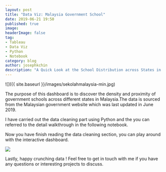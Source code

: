 ```yaml
---
layout: post
title: "Data Viz: Malaysia Government School"
date: 2019-06-21 19:50
published: true
image: 
headerImage: false
tag:
- Tableau
- Data Viz
- Python
- Notebook
category: blog
author: josephkchin
description: "A Quick Look at the School Distribution across States in Malaysia"
---
```


![]({{ site.baseurl }}/images/sekolahmalaysia-min.jpg)

The purpose of this dashboard is to discover the density and proximity of government schools across different states in Malaysia.The data is sourced from the Malaysian government website which was last updated in June 2019.


I have carried out the data cleaning part using Python and the you can referred to the detail walkthrough in the following notebook.


<script src="https://gist.github.com/josephkokchin/edcdbec18206406af7bb3ea814a68edf.js"></script>


Now you have finish reading the data cleaning section, you can play around with the interactive dashboard.


<!-- Tableau embeded -->

<div class='tableauPlaceholder' id='viz1562653717005' style='position: relative'><noscript><a href='https:&#47;&#47;github.com&#47;josephkokchin&#47;Malaysia-Schools-Dashboard'><img alt=' '
        src='https:&#47;&#47;public.tableau.com&#47;static&#47;images&#47;Ma&#47;MalaysiaGovernmentSchool&#47;Dashboard1&#47;1_rss.png' style='border: none' /></a></noscript><object class='tableauViz' style='display:none;'>
    <param name='host_url' value='https%3A%2F%2Fpublic.tableau.com%2F' />
    <param name='embed_code_version' value='3' />
    <param name='path' value='views&#47;MalaysiaGovernmentSchool&#47;Dashboard1?:embed=y&amp;:display_count=y' />
    <param name='toolbar' value='yes' />
    <param name='static_image' value='https:&#47;&#47;public.tableau.com&#47;static&#47;images&#47;Ma&#47;MalaysiaGovernmentSchool&#47;Dashboard1&#47;1.png' />
    <param name='animate_transition' value='yes' />
    <param name='display_static_image' value='yes' />
    <param name='display_spinner' value='yes' />
    <param name='display_overlay' value='yes' />
    <param name='display_count' value='yes' /></object></div>
<script type='text/javascript'>
  var divElement = document.getElementById('viz1562653717005');
  var vizElement = divElement.getElementsByTagName('object')[0];
  if (divElement.offsetWidth > 800) {
    vizElement.style.width = '1000px';
    vizElement.style.height = '827px';
  } else if (divElement.offsetWidth > 500) {
    vizElement.style.width = '1000px';
    vizElement.style.height = '827px';
  } else {
    vizElement.style.width = '100%';
    vizElement.style.height = '1127px';
  }
  var scriptElement = document.createElement('script');
  scriptElement.src = 'https://public.tableau.com/javascripts/api/viz_v1.js';
  vizElement.parentNode.insertBefore(scriptElement, vizElement);
</script>

<!-- Tableau End -->

Lastly, happy crunching data ! Feel free to get in touch with me if you have any questions or interesting projects to discuss.
